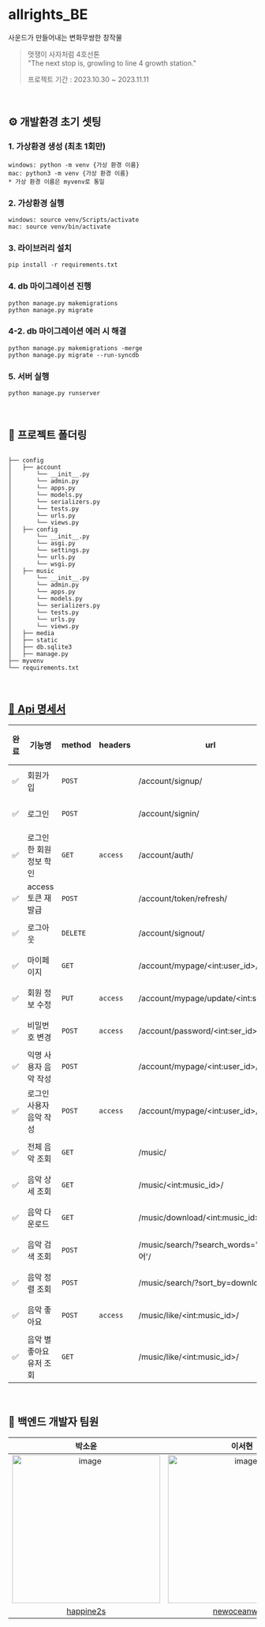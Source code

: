 # allrights_BE
사운드가 만들어내는 변화무쌍한 창작물

> 멋쟁이 사자처럼 4호선톤<br>
> "The next stop is, growling to line 4 growth station." <br>
> 
> 프로젝트 기간 : 2023.10.30 ~ 2023.11.11

<br>

## ⚙️ 개발환경 초기 셋팅
### 1. 가상환경 생성 (최초 1회만)
    windows: python -m venv {가상 환경 이름}
    mac: python3 -m venv {가상 환경 이름}
    * 가상 환경 이름은 myvenv로 통일

### 2. 가상환경 실행 
    windows: source venv/Scripts/activate
    mac: source venv/bin/activate


### 3. 라이브러리 설치
    pip install -r requirements.txt

### 4. db 마이그레이션 진행
    python manage.py makemigrations
    python manage.py migrate

### 4-2. db 마이그레이션 에러 시 해결
    python manage.py makemigrations -merge
    python manage.py migrate --run-syncdb

### 5. 서버 실행
    python manage.py runserver

<br>

## 📁 프로젝트 폴더링

```

├── config
│   ├── account
│       └── __init__.py
│       └── admin.py
│       └── apps.py
│       └── models.py
│       └── serializers.py
│       └── tests.py
│       └── urls.py
│       └── views.py
│   ├── config
│       └── __init__.py
│       └── asgi.py
│       └── settings.py
│       └── urls.py
│       └── wsgi.py
│   ├── music
│       └── __init__.py
│       └── admin.py
│       └── apps.py
│       └── models.py
│       └── serializers.py
│       └── tests.py
│       └── urls.py
│       └── views.py
│   ├── media
│   ├── static
│   ├── db.sqlite3
│   ├── manage.py
├── myvenv
└── requirements.txt
```
<br>

## [📝 Api 명세서]([링크](https://www.notion.so/b5d83e43e16c4386b3193664e2bb765d?v=0be7bd8a66004afda990722661368fa8&pvs=4))
|완료|기능명|method|headers|url|담당자|
|:---|---|---|---|---|---|
|✅|회원가입|`POST`||/account/signup/| `박소윤` |
|✅|로그인|`POST`||/account/signin/| `박소윤` |
|✅|로그인 한 회원 정보 학인|`GET`|`access`|/account/auth/| `박소윤` |
|✅|access 토큰 재발급|`POST`||/account/token/refresh/| `박소윤` |
|✅|로그아웃|`DELETE`||/account/signout/|`박소윤`|
|✅|마이페이지|`GET`||/account/mypage/\<int:user_id\>/|`박소윤`|
|✅|회원 정보 수정|`PUT`|`access`|/account/mypage/update/\<int:ser_id\>/|`박소윤`|
|✅|비밀번호 변경|`POST`|`access`|/account/password/\<int:ser_id\>/|`박소윤`|
|✅|익명 사용자 음악 작성|`POST`||/account/mypage/\<int:user_id\>/|`이서현`|
|✅|로그인 사용자 음악 작성|`POST`|`access`|/account/mypage/\<int:user_id\>/|`박소윤`|
|✅|전체 음악 조회|`GET`||/music/|`이서현`|
|✅|음악 상세 조회|`GET`||/music/\<int:music_id\>/|`이서현`|
|✅|음악 다운로드|`GET`||/music/download/\<int:music_id\>/|`이서현`|
|✅|음악 검색 조회|`POST`||/music/search/?search_words='검색어'/|`이서현`|
|✅|음악 정렬 조회|`POST`||/music/search/?sort_by=downloads/|`이서현`|
|✅|음악 좋아요|`POST`|`access`|/music/like/\<int:music_id\>/|`박소윤`|
|✅|음악 별 좋아요 유저 조회|`GET`||/music/like/\<int:music_id\>/|`박소윤`|
<br>

## 🦁 백엔드 개발자 팀원


| 박소윤 | 이서현 |
| :---------:|:----------:|
|<img width="300" alt="image" src="https://avatars.githubusercontent.com/u/102134838?v=4"> | <img width="300" alt="image" src="https://avatars.githubusercontent.com/u/80608587?v=4"> | 
| [happine2s](https://github.com/happine2s) | [newoceanwave](https://github.com/newoceanwave) |